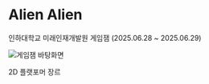 # Alien Alien
인하대학교 미래인재개발원 게임잼 (2025.06.28 ~ 2025.06.29)

![게임잼 바탕화면](https://github.com/user-attachments/assets/6d18c24b-cf27-448d-ba38-3d89dbe5b988)

2D 플랫포머 장르

